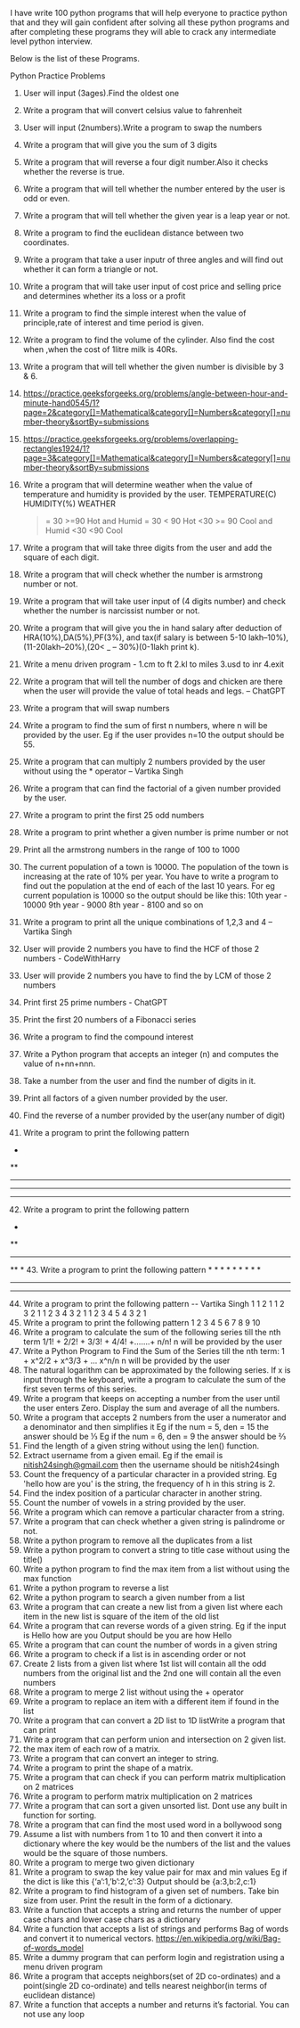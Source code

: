 I have write 100 python programs that will help everyone to practice python that and they will gain confident after solving all these python programs and after completing these programs they will able to crack any intermediate level python interview.

Below is the list of these Programs.

Python Practice Problems
1.	User will input (3ages).Find the oldest one
2.	Write a program that will convert celsius value to fahrenheit
3.	User will input (2numbers).Write a program to swap the numbers
4.	Write a program that will give you the sum of 3 digits
5.	Write a program that will reverse a four digit number.Also it checks whether the reverse is true.
6.	Write a program that will tell whether the number entered by the user is odd or even.
7.	Write a program that will tell whether the given year is a leap year or not.
8.	Write a program to find the euclidean distance between two coordinates.
9.	Write a program that take a user inputr of three angles and will find out whether it can form a triangle or not.
10.	Write a program that will take user input of cost price and selling price and determines whether its a loss or a profit
11.	Write a program to find the simple interest when the value of principle,rate of interest and time period is given.
12.	Write a program to find the volume of the cylinder. Also find the cost when ,when the cost of 1litre milk is 40Rs.
13.	Write  a program that will tell whether the given number is divisible by 3 & 6.
14.	https://practice.geeksforgeeks.org/problems/angle-between-hour-and-minute-hand0545/1?page=2&category[]=Mathematical&category[]=Numbers&category[]=number-theory&sortBy=submissions
15.	https://practice.geeksforgeeks.org/problems/overlapping-rectangles1924/1?page=3&category[]=Mathematical&category[]=Numbers&category[]=number-theory&sortBy=submissions
16.	Write a program that will determine weather when the value of temperature and humidity is provided by the user.
TEMPERATURE(C)      HUMIDITY(%)      WEATHER

      >= 30                             >=90                Hot and Humid
      >= 30                             < 90                 Hot
      <30                                >= 90               Cool and Humid
      <30                                 <90                 Cool
17.	Write a program that will take three digits from the user and add the square of each digit.
18.	Write a program that will check whether the number is armstrong number or not.
19.	Write a program that will take user input of (4 digits number) and check whether the number is narcissist number or not.
20.	Write a program that will give you the in hand salary after deduction of HRA(10%),DA(5%),PF(3%), and tax(if salary is between 5-10 lakh–10%),(11-20lakh–20%),(20< _   – 30%)(0-1lakh print k).
21.	Write a menu driven program - 1.cm to ft  2.kl to miles  3.usd to inr  4.exit
22.	Write a program that will tell the number of dogs and chicken are there when the user will provide the value of total heads and legs. – ChatGPT
23.	Write a program that will swap numbers
24.	Write a program to find the sum of first n numbers, where n will be provided by the user. Eg if the user provides n=10 the output should be 55.
25.	Write a program that can multiply 2 numbers provided by the user without using the * operator – Vartika Singh
26.	Write a program that can find the factorial of a given number provided by the user.
27.	Write a program to print the first 25 odd numbers
28.	Write a program to print whether a given number is prime number or not
29.	Print all the armstrong numbers in the range of 100 to 1000
30.	The current population of a town is 10000. The population of the town is increasing at the rate of 10% per year. You have to write a program to find out the population at the end of each of the last 10 years. For eg current population is 10000 so the output should be like this:
10th year - 10000
9th year - 9000
8th year - 8100 and so on
31.	Write a program to print all the unique combinations of 1,2,3 and 4 – Vartika Singh
32.	User will provide 2 numbers you have to find the HCF of those 2 numbers - CodeWithHarry
33.	User will provide 2 numbers you have to find the by LCM of those 2 numbers
34.	Print first 25 prime numbers - ChatGPT
35.	Print the first 20 numbers of a Fibonacci series
36.	Write a program to find the compound interest 
37.	Write a Python program that accepts an integer (n) and computes the value of n+nn+nnn.
38.	Take a number from the user and find the number of digits in it. 
39.	Print all factors of a given number provided by the user.
40.	Find the reverse of a number provided by the user(any number of digit) 
41.	Write a program to print the following pattern
*
**
***
****
*****
42.	Write a program to print the following pattern
*
**
***
**
*
43.	Write  a program to print the following pattern
        *
      * * *
    * * * * *
   * * * * * * *
* * * * * * * * *

44.	Write a program to print the following pattern  -- Vartika Singh
1
1 2 1
1 2 3 2 1
1 2 3 4 3 2 1
1 2 3 4 5 4 3 2 1
45.	Write a program to print the following pattern
1
2 3
4 5 6
7 8 9 10
46.	Write a program to calculate the sum of the following series till the nth term
1/1! + 2/2! + 3/3! + 4/4! +…….+ n/n!
n will be provided by the user
47.	Write a Python Program to Find the Sum of the Series till the nth term: 
1 + x^2/2 + x^3/3 + … x^n/n
n will be provided by the user
48.	The natural logarithm can be approximated by the following series.
 If x is input through the keyboard, write a program to calculate the sum of the first seven terms of this series.
49.	 Write a program that keeps on accepting a number from the user until the user enters Zero. Display the sum and average of all the numbers.
50.	Write a program that accepts 2 numbers from the user a numerator and a denominator and then simplifies it
Eg if the num = 5, den = 15 the answer should be ⅓
Eg if the num = 6, den = 9 the answer should be ⅔
51.	Find the length of a given string without using the len() function. 
52.	Extract username from a given email. 
Eg if the email is nitish24singh@gmail.com then the username should be nitish24singh
53.	Count the frequency of a particular character in a provided string. Eg 'hello how are you' is the string, the frequency of h in this string is 2.
54.	Find the index position of a particular character in another string. 
55.	Count the number of vowels in a string provided by the user.
56.	Write a program which can remove a particular character from a string. 
57.	Write a program that can check whether a given string is palindrome or not.
58.	Write a python program to remove all the duplicates from a list
59.	Write a python program to convert a string to title case without using the title()
60.	Write a python program to find the max item from a list without using the max function
61.	Write a python program to reverse a list
62.	Write a python program to search a given number from a list
63.	Write a program that can create a new list from a given list where each item in the new list is square of the item of the old list
64.	Write a program that can reverse words of a given string.
Eg if the input is Hello how are you
Output should be you are how Hello
65.	Write a program that can count the number of words in a given string
66.	Write a program to check if a list is in ascending order or not
67.	Create 2 lists from a given list where 1st list will contain all the odd numbers from the original list and the 2nd one will contain all the even numbers 
68.	Write a program to merge 2 list without using the + operator
69.	Write a program to replace an item with a different item if found in the list 
70.	Write a program that can convert a 2D list to 1D listWrite a program that can print 
71.	Write a program that can perform union and intersection on 2 given list. 
72.	the max item of each row of a matrix. 
73.	Write a program that can convert an integer to string. 
74.	Write a program to print the shape of a matrix. 
75.	Write a program that can check if you can perform matrix multiplication on 2 matrices 
76.	Write a program to perform matrix multiplication on 2 matrices
77.	Write a program that can sort a given unsorted list. Dont use any built in function for sorting.
78.	Write a program that can find the most used word in a bollywood song
79.	Assume a list with numbers from 1 to 10 and then convert it into a dictionary where the key would be the numbers of the list and the values would be the square of those numbers.
80.	Write a program to merge two given dictionary
81.	Write a program to swap the key value pair for max and min values
Eg if the dict is like this {‘a’:1,’b’:2,’c’:3}
Output should be {a:3,b:2,c:1}
82.	Write a program to find histogram of a given set of numbers. Take bin size from user. Print the result in the form of a dictionary.
83.	Write a function that accepts a string and returns the number of upper case chars and lower case chars as a dictionary
84.	Write a function that accepts a list of strings and performs Bag of words and convert it to numerical vectors.
https://en.wikipedia.org/wiki/Bag-of-words_model
85.	Write a dummy program that can perform login and registration using a menu driven program
86.	Write a program that accepts neighbors(set of 2D co-ordinates) and a point(single 2D co-ordinate) and tells nearest neighbor(in terms of euclidean distance)
87.	Write a function that accepts a number and returns it’s factorial. You can not use any loop
